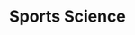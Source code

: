 ---
title: 'Sports Science'
category: '2022'
tags:
  - areas
created: 2022-10-28T23:11:24.241Z
updated: 2022-10-28T23:13:56.494Z
---